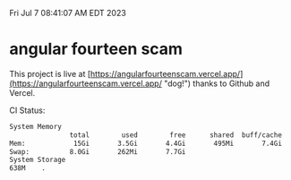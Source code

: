 Fri Jul  7 08:41:07 AM EDT 2023

# angular fourteen scam


This project is live at [https://angularfourteenscam.vercel.app/](https://angularfourteenscam.vercel.app/ "dog!") thanks to Github and Vercel.

CI Status: 

```bash
System Memory
               total        used        free      shared  buff/cache   available
Mem:            15Gi       3.5Gi       4.4Gi       495Mi       7.4Gi        10Gi
Swap:          8.0Gi       262Mi       7.7Gi
System Storage
638M	.
```
